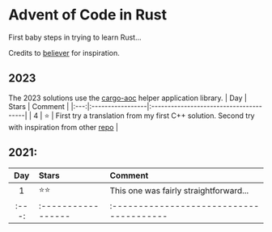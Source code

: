 # Advent of Code in Rust

First baby steps in trying to learn Rust...

Credits to [believer](https://github.com/believer) for inspiration.

## 2023
The 2023 solutions use the [cargo-aoc](https://github.com/gobanos/cargo-aoc) helper application library.
| Day | Stars            | Comment                                |
|:---:|:-----------------|:---------------------------------------|
|  4  | &#11088;         | First try a translation from my first C++ solution. Second try with inspiration from other [repo](https://github.com/believer/advent-of-code/blob/master/rust/2023/) |


## 2021:
| Day | Stars            | Comment                                |
|:---:|:-----------------|:---------------------------------------|
|  1  | &#11088;&#11088; | This one was fairly straightforward... |
|:---:|:-----------------|:---------------------------------------|

